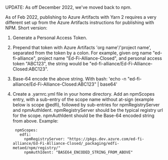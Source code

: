 UPDATE: As off December 2022, we've moved back to npm.

As of Feb 2022, publishing to Azure Artifacts with Yarn 2 requires a very different set up from the Azure Artifacts
instructions for publishing with NPM. Short version:

1. Generate a Personal Access Token.
2. Prepend that token with Azure Artifacts 'org name'/'project name', separated from
the token by a colon. For example, given org name "ed-fi-alliance", project name "Ed-Fi-Alliance-Closed", and
personal access token "ABC123", the string would be "ed-fi-alliance/Ed-Fi-Alliance-Closed:ABC123".
3. Base-64 encode the above string. With bash: 'echo -n "ed-fi-alliance/Ed-Fi-Alliance-Closed:ABC123" | base64'
4. Create a .yarnrc.yml file in your home directory. Add an npmScopes entry, with a sub-entry of the scope name without
at-sign (example below is scope @edfi), followed by sub-entries for npmRegistryServer and npmAuthIdent. npmRegistryServer
should be the typical registry url for the scope. npmAuthIdent should be the Base-64 encoded string from above. Example:

        npmScopes:
          edfi:
            npmRegistryServer: "https://pkgs.dev.azure.com/ed-fi-alliance/Ed-Fi-Alliance-Closed/_packaging/edfi-metaed/npm/registry/"
            npmAuthIdent: "BASE64_ENCODED_STRING_FROM_ABOVE"
